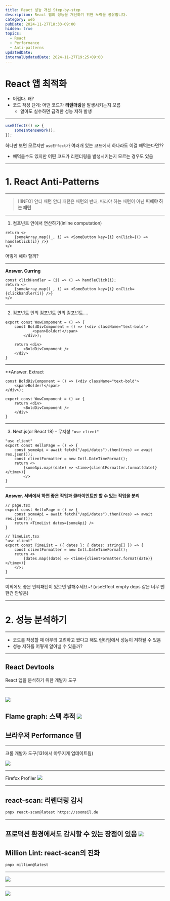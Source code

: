 ```yaml
---
title: React 성능 개선 Step-by-step
description: React 앱의 성능을 개선하기 위한 노력을 공유합니다.
category: web
pubDate: 2024-11-27T18:33+09:00
hidden: true
topics:
  - React
  - Performance
  - Anti-patterns
updatedDate: 
internalUpdatedDate: 2024-11-27T19:25+09:00
---
```


# React 앱 최적화
- 어렵다. 왜?
- 코드 작성 단계: 어떤 코드가 **리렌더링**을 발생시키는지 모름
	- 알아도 실수하면 급격한 성능 저하 발생
---
```typescript
useEffect(() => {
	someIntenseWork();
});
```
하나만 보면 모르지만 `useEffect`가 여러개 있는 코드에서 하나라도 이걸 빼먹는다면??
- 빼먹을수도 있지만 어떤 코드가 리렌더링을 발생시키는지 모르는 경우도 있음
---
# 1. React Anti-Patterns
---

> [!INFO] 안티 패턴
> 안티 패턴은 패턴의 반대, 따라야 하는 패턴이 아닌 **피해야 하는 패턴**

---
1. 컴포넌트 안에서 연산하기(inline computation)

```tsx
return <>
	{someArray.map((_, i) => <SomeButton key={i} onClick={() => handleClick(i)} />}
</>
```
어떻게 해야 할까?

---
**Answer. Curring**

```tsx
const clickHandler = (i) => () => handleClick(i);
return <>
	{someArray.map((_, i) => <SomeButton key={i} onClick={clickhandler(i)} />}
</>
```
---
2. 컴포넌트 안의 컴포넌트 안의 컴포넌트....

```tsx
export const WowComponent = () => {
	const BoldDivComponent = () => (<div className="text-bold">
			<span>Bolder!</span>
		</div>);

	return <div>
		<BoldDivComponent />
	</div>
}
```

---
**Answer. Extract

```tsx
const BoldDivComponent = () => (<div className="text-bold">
	<span>Bolder!</span>
</div>);

export const WowComponent = () => {
	return <div>
		<BoldDivComponent />
	</div>
}
```

---
3. Next.js(or React 18) - 무지성 `"use client"`

```tsx
"use client"
export const HelloPage = () => {
	const someApi = await fetch("/api/dates").then((res) => await res.json());
	const clientFormatter = new Intl.DateTimeFormat();
	return <>
		{someApi.map((date) => <time>{clientFormatter.format(date)}</time>)}
		</>
}
```

---
**Answer. 서버에서 하면 좋은 작업과 클라이언트만 할 수 있는 작업을 분리**
```tsx
// page.tsx
export const HelloPage = () => {
	const someApi = await fetch("/api/dates").then((res) => await res.json());
	return <TimeList dates={someApi} />
}

// TimeList.tsx
"use client"
export const TimeList = ({ dates }: { dates: string[] }) => {
	const clientFormatter = new Intl.DateTimeFormat();
	return <>
		{dates.map((date) => <time>{clientFormatter.format(date)}</time>)}
	</>;
}
```
---
이외에도 좋은 안티패턴이 있으면 말해주세요~!
(useEffect empty deps 같은 너무 뻔한건 안넣음)

---
# 2. 성능 분석하기

___
- 코드를 작성할 때 아무리 고려하고 짰다고 해도 런타임에서 성능이 저하될 수 있음
- 성능 저하를 어떻게 알아낼 수 있을까?
---
## React Devtools

React 앱을 분석하기 위한 개발자 도구

---
![](../../assets/react-performance-step-by-step/devtools.png)
---
**Flame graph: 스택 추적**
![](../../assets/react-performance-step-by-step/profiler.png)
---
## 브라우저 Performance 탭

---
크롬 개발자 도구(131에서 야무지게 업데이트됨)

![](../../assets/react-performance-step-by-step/chrome-performance.png)

---
Firefox Profiler
![](../../assets/react-performance-step-by-step/firefox-profiler.png)

---
## react-scan: 리렌더링 감시

```bash
pnpx react-scan@latest https://soomsil.de
```

---
프로덕션 환경에서도 감시할 수 있는 장점이 있음
![](../../assets/react-performance-step-by-step/react-scan.png)
---
## Million Lint: react-scan의 진화
```bash
pnpx million@latest
```

---
![](../../assets/react-performance-step-by-step/million-lint.png)

---
![](../../assets/react-performance-step-by-step/million-lint-vscode.png)